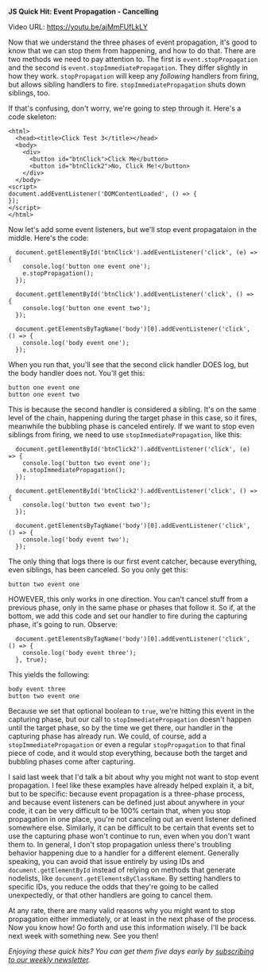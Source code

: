 **JS Quick Hit: Event Propagation - Cancelling**

Video URL: https://youtu.be/ajMmFUfLkLY

Now that we understand the three phases of event propagation, it's good to know that we can stop them from happening, and how to do that. There are two methods we need to pay attention to. The first is `event.stopPropagation` and the second is `event.stopImmediatePropagation`. They differ slightly in how they work. `stopPropagation` will keep any _following_ handlers from firing, but allows sibling handlers to fire. `stopImmediatePropagation` shuts down siblings, too.

If that's confusing, don't worry, we're going to step through it. Here's a code skeleton:

```
<html>
  <head><title>Click Test 3</title></head>
  <body>
    <div>
      <button id="btnClick">Click Me</button>
      <button id="btnClick2">No, Click Me!</button>
    </div>
  </body>
<script>
document.addEventListener('DOMContentLoaded', () => {
});
</script>
</html>
```

Now let's add some event listeners, but we'll stop event propagataion in the middle. Here's the code:

```
  document.getElementById('btnClick').addEventListener('click', (e) => {
    console.log('button one event one');
    e.stopPropagation();
  });

  document.getElementById('btnClick').addEventListener('click', () => {
    console.log('button one event two');
  });

  document.getElementsByTagName('body')[0].addEventListener('click', () => {
    console.log('body event one');
  });
```

When you run that, you'll see that the second click handler DOES log, but the body handler does not. You'll get this:

```
button one event one
button one event two
```

This is because the second handler is considered a sibling. It's on the same level of the chain, happening during the target phase in this case, so it fires, meanwhile the bubbling phase is canceled entirely. If we want to stop even siblings from firing, we need to use `stopImmediatePropagation`, like this:

```
  document.getElementById('btnClick2').addEventListener('click', (e) => {
    console.log('button two event one');
    e.stopImmediatePropagation();
  });

  document.getElementById('btnClick2').addEventListener('click', () => {
    console.log('button two event two');
  });

  document.getElementsByTagName('body')[0].addEventListener('click', () => {
    console.log('body event two');
  });
```

The only thing that logs there is our first event catcher, because everything, even siblings, has been canceled. So you only get this:

```
button two event one
```

HOWEVER, this only works in one direction. You can't cancel stuff from a previous phase, only in the same phase or phases that follow it. So if, at the bottom, we add this code and set our handler to fire during the capturing phase, it's going to run. Observe:

```
  document.getElementsByTagName('body')[0].addEventListener('click', () => {
    console.log('body event three');
  }, true);
```

This yields the following:

```
body event three
button two event one
```

Because we set that optional boolean to `true`, we're hitting this event in the capturing phase, but our call to `stopImmediatePropagation` doesn't happen until the target phase, so by the time we get there, our handler in the capturing phase has already run. We could, of course, add a `stopImmediatePropagation` or even a regular `stopPropagation` to that final piece of code, and it would stop everything, because both the target and bubbling phases come after capturing.

I said last week that I'd talk a bit about why you might not want to stop event propagation. I feel like these examples have already helped explain it, a bit, but to be specific: because event propagation is a three-phase process, and because event listeners can be defined just about anywhere in your code, it can be very difficult to be 100% certain that, when you stop propagation in one place, you're not canceling out an event listener defined somewhere else. Similarly, it can be difficult to be certain that events set to use the capturing phase won't continue to run, even when you don't want them to. In general, I don't stop propagation unless there's troubling behavior happening due to a handler for a different element. Generally speaking, you can avoid that issue entirely by using IDs and `document.getElementById` instead of relying on methods that generate nodelists, like `document.getElementsByClassName`. By setting handlers to specific IDs, you reduce the odds that they're going to be called unexpectedly, or that other handlers are going to cancel them.

At any rate, there are many valid reasons why you might want to stop propagation either immediately, or at least in the next phase of the process. Now you know how! Go forth and use this information wisely. I'll be back next week with something new. See you then!

_Enjoying these quick hits? You can get them five days early by [subscribing to our weekly newsletter](https://closebrace.com/newsletter/subscribe)._
